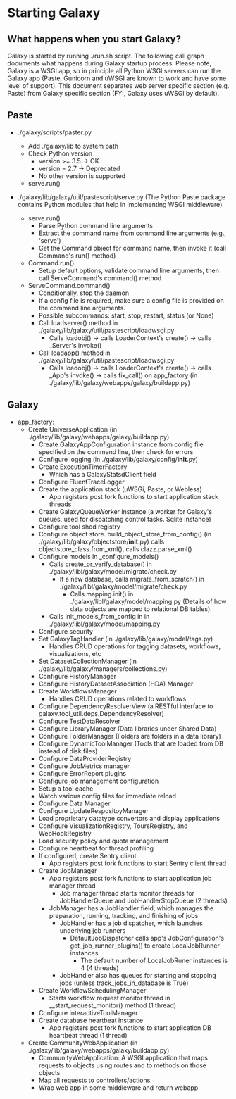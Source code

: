 # Starting Galaxy

## What happens when you start Galaxy?

Galaxy is started by running ./run.sh script. The following call graph documents what happens during Galaxy startup process.  Please note, Galaxy is a WSGI app, so in principle all Python WSGI servers can run the Galaxy app (Paste, Gunicorn and uWSGI are known to work and have some level of support). This document separates web server specific section (e.g. Paste) from Galaxy specific section (FYI, Galaxy uses uWSGI by default).

## Paste

* ./galaxy/scripts/paster.py
  * Add ./galaxy/lib to system path
  * Check Python version
    * version >= 3.5 -> OK
    * version = 2.7 -> Deprecated
    * No other version is supported
  * serve.run()

* ./galaxy/lib/galaxy/util/pastescript/serve.py (The Python Paste package contains Python modules that help in implementing WSGI middleware)
  * serve.run()
    * Parse Python command line arguments
    * Extract the command name from command line arguments (e.g., 'serve')
    * Get the Command object for command name, then invoke it (call Command's run() method)
  * Command.run()
    * Setup default options, validate command line arguments, then call ServeCommand's command() method
  * ServeCommand.command()
    * Conditionally, stop the daemon
    * If a config file is required, make sure a config file is provided on the command line arguments.
    * Possible subcommands: start, stop, restart, status (or None)
    * Call loadserver() method in ./galaxy/lib/galaxy/util/pastescript/loadwsgi.py
      * Calls loadobj()  -> calls LoaderContext's create() -> calls _Server's invoke()
    * Call loadapp() method in ./galaxy/lib/galaxy/util/pastescript/loadwsgi.py
      * Calls loadobj()  -> calls LoaderContext's create() -> calls _App's invoke() -> calls fix_call() on app_factory (in ./galaxy/lib/galaxy/webapps/galaxy/buildapp.py)

## Galaxy

* app_factory:
  * Create UniverseApplication  (in ./galaxy/lib/galaxy/webapps/galaxy/buildapp.py)
    * Create GalaxyAppConfiguration instance from config file specified on the command line, then check for errors
    * Configure logging (in ./galaxy/lib/galaxy/config/__init__.py)
    * Create ExecutionTimerFactory
      * Which has a GalaxyStatsdClient field
    * Configure FluentTraceLogger
    * Create the application stack (uWSGi, Paste, or Webless)
      * App registers post fork functions to start application stack threads
    * Create GalaxyQueueWorker instance (a worker for Galaxy's queues, used for dispatching control tasks. Sqlite instance)
    * Configure tool shed registry
    * Configure object store. build_object_store_from_config() (in ./galaxy/lib/galaxy/objectstore/__init__.py) calls objectstore_class.from_xml(), calls clazz.parse_xml()
    * Configure models in _configure_models()
      * Calls create_or_verify_database() in ./galaxy/libl/galaxy/model/migrate/check.py
        * If a new database, calls migrate_from_scratch() in  ./galaxy/libl/galaxy/model/migrate/check.py
          * Calls mapping.init() in ./galaxy/libl/galaxy/model/mapping.py (Details of how data objects are mapped to relational DB tables).
      * Calls init_models_from_config in  in ./galaxy/libl/galaxy/model/mapping.py
    * Configure security
    * Set GalaxyTagHandler (in ./galaxy/lib/galaxy/model/tags.py)
      * Handles CRUD operations for tagging datasets, workflows, visualizations, etc
    * Set DatasetCollectionManager (in ./galaxy/lib/galaxy/managers/collections.py)
    * Configure HistoryManager
    * Configure HistoryDatasetAssociation (HDA) Manager
    * Create WorkflowsManager
      * Handles CRUD operations related to workflows
    * Configure DependencyResolverView (a RESTful interface to galaxy.tool_util.deps.DependencyResolver)
    * Configure TestDataResolver
    * Configure LibraryManager (Data libraries under Shared Data)
    * Configure FolderManager (Folders are folders in a data library)
    * Configure DynamicToolManager (Tools that are loaded from DB instead of disk files)
    * Configure DataProviderRegistry
    * Configure JobMetrics manager
    * Configure ErrorReport plugins
    * Configure job management configuration
    * Setup a tool cache
    * Watch various config files for immediate reload
    * Configure Data Manager
    * Configure UpdateRespositoyManager
    * Load proprietary datatype convertors and display applications
    * Configure VisualizationRegistry, ToursRegistry, and WebHookRegistry
    * Load security policy and quota management
    * Configure heartbeat for thread profiling
    * If configured, create Sentry client
      * App registers post fork functions to start Sentry client thread
    * Create JobManager
      * App registers post fork functions to start application job manager thread
        * Job manager thread starts monitor threads for JobHandlerQueue and JobHandlerStopQueue (2 threads)
      * JobManager has a JobHandler field, which manages the preparation, running, tracking, and finishing of jobs
        * JobHandler has a job dispatcher, which launches underlying job runners
          * DefaultJobDispatcher calls app's JobConfiguration's get_job_runner_plugins() to create LocalJobRunner instances
            * The default number of LocalJobRuner instances is 4 (4 threads)
        * JobHandler also has queues for starting and stopping jobs (unless track_jobs_in_database is True)
    * Create WorkflowSchedulingManager
      * Starts workflow request monitor thread in __start_request_monitor() method (1 thread)
    * Configure InteractiveToolManager
    * Create database heartbeat instance
      * App registers post fork functions to start application DB heartbeat thread (1 thread)
  * Create CommunityWebApplication (in ./galaxy/lib/galaxy/webapps/galaxy/buildapp.py)
    * CommunityWebApplication: A WSGI application that maps requests to objects using routes and to methods on those objects
    * Map all requests to controllers/actions
    * Wrap web app in some middleware and return webapp
